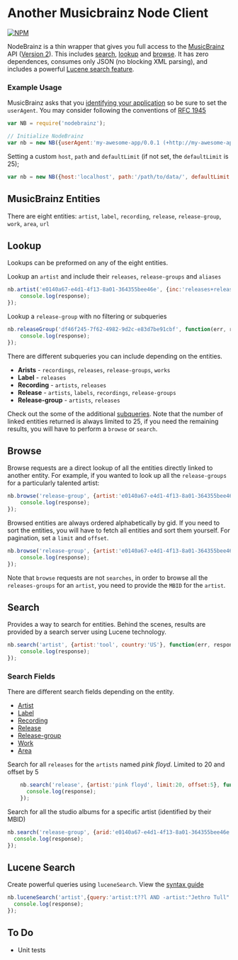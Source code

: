# Another Musicbrainz Node Client

[![NPM](https://nodei.co/npm/nodebrainz.png?downloads=true)](https://nodei.co/npm/nodebrainz/)

NodeBrainz is a thin wrapper that gives you full access to the [MusicBrainz](http://musicbrainz.org/) API ([Version 2](http://musicbrainz.org/doc/Development/XML_Web_Service/Version_2/)). This includes [search](http://musicbrainz.org/doc/Development/XML_Web_Service/Version_2/Search), [lookup](http://musicbrainz.org/doc/Development/XML_Web_Service/Version_2/#Lookups) and [browse](http://musicbrainz.org/doc/Development/XML_Web_Service/Version_2/#Browse). It has zero dependences, consumes only JSON (no blocking XML parsing), and includes a powerful [Lucene search feature](#lucene-search).

### Example Usage

MusicBrainz asks that you [identifying your application](http://musicbrainz.org/doc/Development/XML_Web_Service/Version_2#Identifying_your_application_to_the_MusicBrainz_Web_Service) so be sure to set the `userAgent`. You may consider following the conventions of [RFC 1945](http://tools.ietf.org/html/rfc1945#section-3.7)

```javascript
var NB = require('nodebrainz');

// Initialize NodeBrainz
var nb = new NB({userAgent:'my-awesome-app/0.0.1 (+http://my-awesome-app.com)'});
```

Setting a custom `host`, `path` and `defaultLimit` (if not set, the `defaultLimit` is 25);

```javascript
var nb = new NB({host:'localhost', path:'/path/to/data/', defaultLimit:50});
```

## MusicBrainz Entities

There are eight entities: `artist`, `label`, `recording`, `release`, `release-group`, `work`, `area`, `url`

## Lookup

Lookups can be preformed on any of the eight entities.

Lookup an `artist` and include their `releases`, `release-groups` and `aliases`

```javascript
nb.artist('e0140a67-e4d1-4f13-8a01-364355bee46e', {inc:'releases+release-groups+aliases'} , function(err, response){
    console.log(response);
});
```

Lookup a `release-group` with no filtering or subqueries

```javascript
nb.releaseGroup('df46f245-7f62-4982-9d2c-e83d7be91cbf', function(err, response){
    console.log(response);
});
```

There are different subqueries you can include depending on the entities.

- **Arists** - `recordings`, `releases`, `release-groups`, `works`
- **Label** - `releases`
- **Recording** - `artists`, `releases`
- **Release** - `artists`, `labels`, `recordings`, `release-groups`
- **Release-group** - `artists`, `releases`

Check out the some of the additional [subqueries](http://musicbrainz.org/doc/Development/XML_Web_Service/Version_2#inc.3D_arguments_which_affect_subqueries). Note that the number of linked entities returned is always limited to 25, if you need the remaining results, you will have to perform a `browse` or `search`.

## Browse

Browse requests are a direct lookup of all the entities directly linked to another entity. For example, if you wanted to look up all the `release-groups` for a particularly talented artist:

```javascript
nb.browse('release-group', {artist:'e0140a67-e4d1-4f13-8a01-364355bee46e'}, function(err, response){
    console.log(response);
});
```
Browsed entities are always ordered alphabetically by gid. If you need to sort the entities, you will have to fetch all entities and sort them yourself. For pagination, set a `limit` and `offset`.

```javascript
nb.browse('release-group', {artist:'e0140a67-e4d1-4f13-8a01-364355bee46e', type:'album', limit:2, offset:1}, function(err, response){
    console.log(response);
});
```

Note that `browse` requests are not `searches`, in order to browse all the `releases-groups` for an `artist`, you need to provide the `MBID` for the `artist`.

## Search

Provides a way to search for entities. Behind the scenes, results are provided by a search server using Lucene technology.

```javascript
nb.search('artist', {artist:'tool', country:'US'}, function(err, response){
    console.log(response);
});
```

### Search Fields

There are different search fields depending on the entity.

- [Artist](http://musicbrainz.org/doc/Development/XML_Web_Service/Version_2/Search#Artist)
- [Label](http://musicbrainz.org/doc/Development/XML_Web_Service/Version_2/Search#Label)
- [Recording](http://musicbrainz.org/doc/Development/XML_Web_Service/Version_2/Search#Recording)
- [Release](http://musicbrainz.org/doc/Development/XML_Web_Service/Version_2/Search#Release)
- [Release-group](http://musicbrainz.org/doc/Development/XML_Web_Service/Version_2/Search#Release_Group)
- [Work](http://musicbrainz.org/doc/Development/XML_Web_Service/Version_2/Search#Work)
- [Area](http://musicbrainz.org/doc/Development/XML_Web_Service/Version_2/Search#Area)

Search for all `releases` for the `artists` named *pink floyd*. Limited to 20 and offset by 5

```javascript
    nb.search('release', {artist:'pink floyd', limit:20, offset:5}, function(err, response){
      console.log(response);
    });
```
Search for all the studio albums for a specific artist (identified by their MBID)

```javascript
nb.search('release-group', {arid:'e0140a67-e4d1-4f13-8a01-364355bee46e', type:"album"}, function(err, response){
  console.log(response);
});
```

## Lucene Search

Create powerful queries using `luceneSearch`. View the [syntax guide](https://lucene.apache.org/core/4_3_0/queryparser/org/apache/lucene/queryparser/classic/package-summary.html#package_description)

```javascript
nb.luceneSearch('artist',{query:'artist:t??l AND -artist:"Jethro Tull"', limit: 2, offset: 1}, function(err, response){
  console.log(response);
});
```

## To Do

- Unit tests
